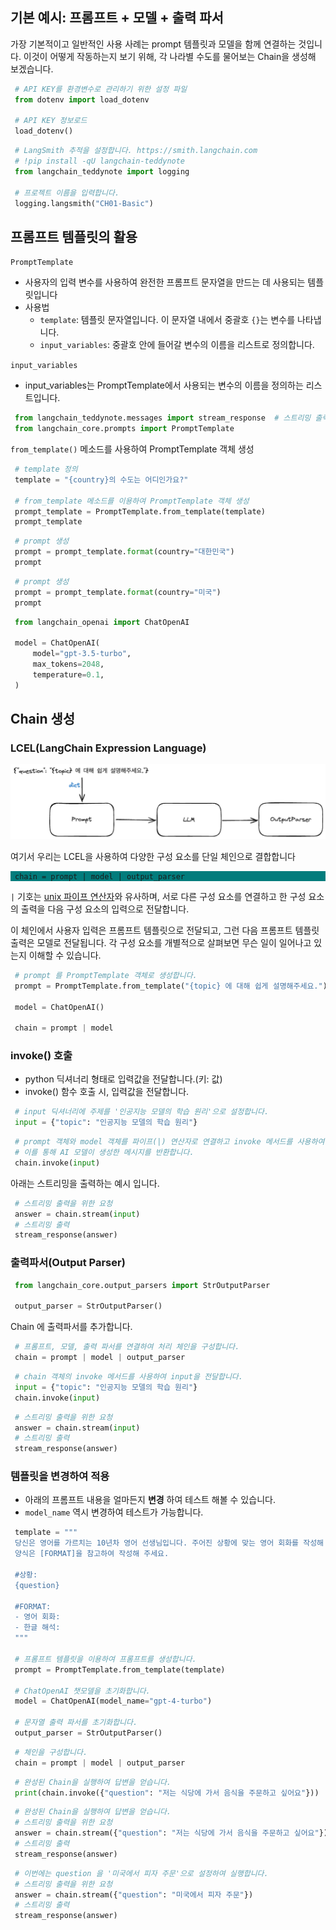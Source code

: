 


<style>
    .custom {
        background-color: #008d8d;
        color: white;
        padding: 0.25em 0.5em 0.25em 0.5em;
        white-space: pre-wrap;       /* css-3 */
        white-space: -moz-pre-wrap;  /* Mozilla, since 1999 */
        white-space: -pre-wrap;      /* Opera 4-6 */
        white-space: -o-pre-wrap;    /* Opera 7 */
        word-wrap: break-word;    
    }
    
    pre {
        background-color: #027c7c;
        padding-left: 0.5em;
    }
</style>
    

## 기본 예시: 프롬프트 + 모델 + 출력 파서

가장 기본적이고 일반적인 사용 사례는 prompt 템플릿과 모델을 함께 연결하는 것입니다. 이것이 어떻게 작동하는지 보기 위해, 각 나라별 수도를 물어보는 Chain을 생성해 보겠습니다.


```python
# API KEY를 환경변수로 관리하기 위한 설정 파일
from dotenv import load_dotenv

# API KEY 정보로드
load_dotenv()
```

```python
# LangSmith 추적을 설정합니다. https://smith.langchain.com
# !pip install -qU langchain-teddynote
from langchain_teddynote import logging

# 프로젝트 이름을 입력합니다.
logging.langsmith("CH01-Basic")
```
## 프롬프트 템플릿의 활용

`PromptTemplate`

- 사용자의 입력 변수를 사용하여 완전한 프롬프트 문자열을 만드는 데 사용되는 템플릿입니다
- 사용법
  - `template`: 템플릿 문자열입니다. 이 문자열 내에서 중괄호 `{}`는 변수를 나타냅니다.
  - `input_variables`: 중괄호 안에 들어갈 변수의 이름을 리스트로 정의합니다.

`input_variables`

- input_variables는 PromptTemplate에서 사용되는 변수의 이름을 정의하는 리스트입니다.

```python
from langchain_teddynote.messages import stream_response  # 스트리밍 출력
from langchain_core.prompts import PromptTemplate
```
`from_template()` 메소드를 사용하여 PromptTemplate 객체 생성


```python
# template 정의
template = "{country}의 수도는 어디인가요?"

# from_template 메소드를 이용하여 PromptTemplate 객체 생성
prompt_template = PromptTemplate.from_template(template)
prompt_template
```

```python
# prompt 생성
prompt = prompt_template.format(country="대한민국")
prompt
```

```python
# prompt 생성
prompt = prompt_template.format(country="미국")
prompt
```

```python
from langchain_openai import ChatOpenAI

model = ChatOpenAI(
    model="gpt-3.5-turbo",
    max_tokens=2048,
    temperature=0.1,
)
```
## Chain 생성

### LCEL(LangChain Expression Language)

![lcel.png](./images/lcel.png)

여기서 우리는 LCEL을 사용하여 다양한 구성 요소를 단일 체인으로 결합합니다

```
chain = prompt | model | output_parser
```

`|` 기호는 [unix 파이프 연산자](<https://en.wikipedia.org/wiki/Pipeline_(Unix)>)와 유사하며, 서로 다른 구성 요소를 연결하고 한 구성 요소의 출력을 다음 구성 요소의 입력으로 전달합니다.

이 체인에서 사용자 입력은 프롬프트 템플릿으로 전달되고, 그런 다음 프롬프트 템플릿 출력은 모델로 전달됩니다. 각 구성 요소를 개별적으로 살펴보면 무슨 일이 일어나고 있는지 이해할 수 있습니다.


```python
# prompt 를 PromptTemplate 객체로 생성합니다.
prompt = PromptTemplate.from_template("{topic} 에 대해 쉽게 설명해주세요.")

model = ChatOpenAI()

chain = prompt | model
```
### invoke() 호출

- python 딕셔너리 형태로 입력값을 전달합니다.(키: 값)
- invoke() 함수 호출 시, 입력값을 전달합니다.

```python
# input 딕셔너리에 주제를 '인공지능 모델의 학습 원리'으로 설정합니다.
input = {"topic": "인공지능 모델의 학습 원리"}
```

```python
# prompt 객체와 model 객체를 파이프(|) 연산자로 연결하고 invoke 메서드를 사용하여 input을 전달합니다.
# 이를 통해 AI 모델이 생성한 메시지를 반환합니다.
chain.invoke(input)
```
아래는 스트리밍을 출력하는 예시 입니다.

```python
# 스트리밍 출력을 위한 요청
answer = chain.stream(input)
# 스트리밍 출력
stream_response(answer)
```
### 출력파서(Output Parser)


```python
from langchain_core.output_parsers import StrOutputParser

output_parser = StrOutputParser()
```
Chain 에 출력파서를 추가합니다.

```python
# 프롬프트, 모델, 출력 파서를 연결하여 처리 체인을 구성합니다.
chain = prompt | model | output_parser
```

```python
# chain 객체의 invoke 메서드를 사용하여 input을 전달합니다.
input = {"topic": "인공지능 모델의 학습 원리"}
chain.invoke(input)
```

```python
# 스트리밍 출력을 위한 요청
answer = chain.stream(input)
# 스트리밍 출력
stream_response(answer)
```
### 템플릿을 변경하여 적용

- 아래의 프롬프트 내용을 얼마든지 **변경** 하여 테스트 해볼 수 있습니다.
- `model_name` 역시 변경하여 테스트가 가능합니다.

```python
template = """
당신은 영어를 가르치는 10년차 영어 선생님입니다. 주어진 상황에 맞는 영어 회화를 작성해 주세요.
양식은 [FORMAT]을 참고하여 작성해 주세요.

#상황:
{question}

#FORMAT:
- 영어 회화:
- 한글 해석:
"""

# 프롬프트 템플릿을 이용하여 프롬프트를 생성합니다.
prompt = PromptTemplate.from_template(template)

# ChatOpenAI 챗모델을 초기화합니다.
model = ChatOpenAI(model_name="gpt-4-turbo")

# 문자열 출력 파서를 초기화합니다.
output_parser = StrOutputParser()
```

```python
# 체인을 구성합니다.
chain = prompt | model | output_parser
```

```python
# 완성된 Chain을 실행하여 답변을 얻습니다.
print(chain.invoke({"question": "저는 식당에 가서 음식을 주문하고 싶어요"}))
```

```python
# 완성된 Chain을 실행하여 답변을 얻습니다.
# 스트리밍 출력을 위한 요청
answer = chain.stream({"question": "저는 식당에 가서 음식을 주문하고 싶어요"})
# 스트리밍 출력
stream_response(answer)
```

```python
# 이번에는 question 을 '미국에서 피자 주문'으로 설정하여 실행합니다.
# 스트리밍 출력을 위한 요청
answer = chain.stream({"question": "미국에서 피자 주문"})
# 스트리밍 출력
stream_response(answer)
```




